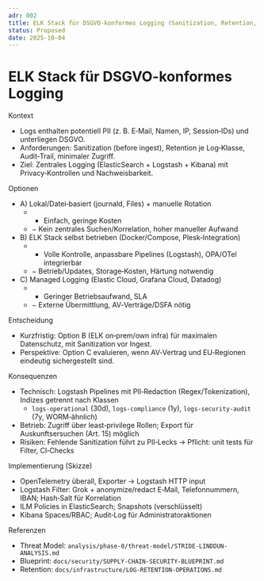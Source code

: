 ```yaml
---
adr: 002
title: ELK Stack für DSGVO-konformes Logging (Sanitization, Retention, Audit)
status: Proposed
date: 2025-10-04
---
```


# ELK Stack für DSGVO-konformes Logging

Kontext
- Logs enthalten potentiell PII (z. B. E‑Mail, Namen, IP, Session‑IDs) und unterliegen DSGVO.
- Anforderungen: Sanitization (before ingest), Retention je Log‑Klasse, Audit‑Trail, minimaler Zugriff.
- Ziel: Zentrales Logging (ElasticSearch + Logstash + Kibana) mit Privacy‑Kontrollen und Nachweisbarkeit.

Optionen
- A) Lokal/Datei‑basiert (journald, Files) + manuelle Rotation
  - + Einfach, geringe Kosten
  - − Kein zentrales Suchen/Korrelation, hoher manueller Aufwand
- B) ELK Stack selbst betrieben (Docker/Compose, Plesk‑Integration)
  - + Volle Kontrolle, anpassbare Pipelines (Logstash), OPA/OTel integrierbar
  - − Betrieb/Updates, Storage‑Kosten, Härtung notwendig
- C) Managed Logging (Elastic Cloud, Grafana Cloud, Datadog)
  - + Geringer Betriebsaufwand, SLA
  - − Externe Übermittlung, AV‑Verträge/DSFA nötig

Entscheidung
- Kurzfristig: Option B (ELK on‑prem/own infra) für maximalen Datenschutz, mit Sanitization vor Ingest.
- Perspektive: Option C evaluieren, wenn AV‑Vertrag und EU‑Regionen eindeutig sichergestellt sind.

Konsequenzen
- Technisch: Logstash Pipelines mit PII‑Redaction (Regex/Tokenization), Indizes getrennt nach Klassen
  - `logs-operational` (30d), `logs-compliance` (1y), `logs-security-audit` (7y, WORM‑ähnlich)
- Betrieb: Zugriff über least‑privilege Rollen; Export für Auskunftsersuchen (Art. 15) möglich
- Risiken: Fehlende Sanitization führt zu PII‑Lecks → Pflicht: unit tests für Filter, CI‑Checks

Implementierung (Skizze)
- OpenTelemetry überall, Exporter → Logstash HTTP input
- Logstash Filter: Grok + anonymize/redact E‑Mail, Telefonnummern, IBAN; Hash‑Salt für Korrelation
- ILM Policies in ElasticSearch; Snapshots (verschlüsselt)
- Kibana Spaces/RBAC; Audit‑Log für Administratoraktionen

Referenzen
- Threat Model: `analysis/phase-0/threat-model/STRIDE-LINDDUN-ANALYSIS.md`
- Blueprint: `docs/security/SUPPLY-CHAIN-SECURITY-BLUEPRINT.md`
- Retention: `docs/infrastructure/LOG-RETENTION-OPERATIONS.md`

